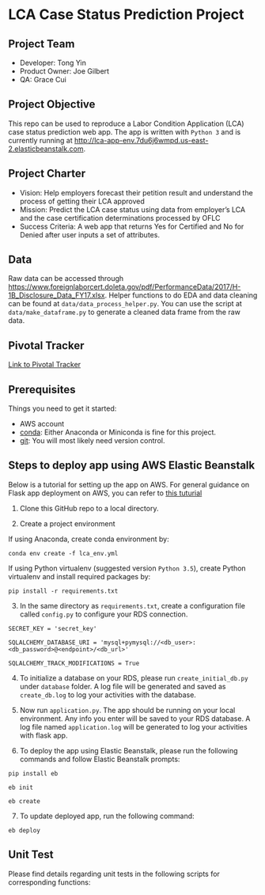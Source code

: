 # LCA Case Status Prediction Project

## Project Team
* Developer: Tong Yin
* Product Owner: Joe Gilbert
* QA: Grace Cui

## Project Objective
This repo can be used to reproduce a Labor Condition Application (LCA) case status prediction web app. The app is written with `Python 3` and is currently running at http://lca-app-env.7du6j6wmpd.us-east-2.elasticbeanstalk.com.

## Project Charter

* Vision: Help employers forecast their petition result and understand the process of getting their LCA approved
* Mission: Predict the LCA case status using data from employer’s LCA and the case certification determinations processed by OFLC
* Success Criteria: A web app that returns Yes for Certified and No for Denied after user inputs a set of attributes.

## Data
Raw data can be accessed through https://www.foreignlaborcert.doleta.gov/pdf/PerformanceData/2017/H-1B_Disclosure_Data_FY17.xlsx. Helper functions to do EDA and data cleaning can be found at `data/data_process_helper.py`. You can use the script at `data/make_dataframe.py` to generate a cleaned data frame from the raw data.

## Pivotal Tracker
[Link to Pivotal Tracker](https://www.pivotaltracker.com/n/projects/2143075)

## Prerequisites
Things you need to get it started:
* AWS account
* [conda](https://anaconda.org/): Either Anaconda or Miniconda is fine for this project.
* [git](https://git-scm.com/): You will most likely need version control.

## Steps to deploy app using AWS Elastic Beanstalk
Below is a tutorial for setting up the app on AWS. For general guidance on Flask app deployment on AWS, 
you can refer to [this tuturial](https://medium.com/@rodkey/deploying-a-flask-application-on-aws-a72daba6bb80)

1. Clone this GitHub repo to a local directory. 

2. Create a project environment

If using Anaconda, create conda environment by:

`conda env create -f lca_env.yml`

If using Python virtualenv (suggested version `Python 3.5`), create Python virtualenv and install required packages by:

`pip install -r requirements.txt`

3. In the same directory as `requirements.txt`, create a configuration file called `config.py` to configure your RDS connection.

`SECRET_KEY = 'secret_key'`

`SQLALCHEMY_DATABASE_URI = 'mysql+pymysql://<db_user>:<db_password>@<endpoint>/<db_url>'`

`SQLALCHEMY_TRACK_MODIFICATIONS = True`

4. To initialize a database on your RDS, please run `create_initial_db.py` under `database` folder. A log file will be generated and saved as `create_db.log` to log your activities with the database.

5. Now run `application.py`. The app should be running on your local environment. Any info you enter will be saved to your RDS database. A log file named `application.log` will be generated to log your activities with flask app.

6. To deploy the app using Elastic Beanstalk, please run the following commands and follow Elastic Beanstalk prompts:

`pip install eb`

`eb init`

`eb create`

7. To update deployed app, run the following command: 

`eb deploy` 

## Unit Test
Please find details regarding unit tests in the following scripts for corresponding functions:

